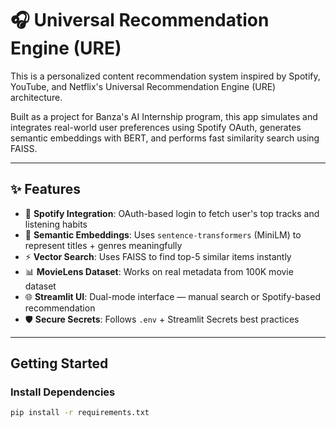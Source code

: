 # 🎧 Universal Recommendation Engine (URE)

This is a personalized content recommendation system inspired by Spotify, YouTube, and Netflix's Universal Recommendation Engine (URE) architecture.

Built as a project for Banza's AI Internship program, this app simulates and integrates real-world user preferences using Spotify OAuth, generates semantic embeddings with BERT, and performs fast similarity search using FAISS.

---

## ✨ Features

- 🔐 **Spotify Integration**: OAuth-based login to fetch user's top tracks and listening habits
- 🧠 **Semantic Embeddings**: Uses `sentence-transformers` (MiniLM) to represent titles + genres meaningfully
- ⚡ **Vector Search**: Uses FAISS to find top-5 similar items instantly
- 📊 **MovieLens Dataset**: Works on real metadata from 100K movie dataset
- 🌐 **Streamlit UI**: Dual-mode interface — manual search or Spotify-based recommendation
- 🛡️ **Secure Secrets**: Follows `.env` + Streamlit Secrets best practices

---

## Getting Started

### Install Dependencies

```bash
pip install -r requirements.txt
